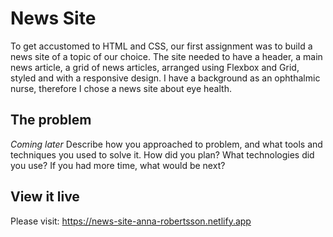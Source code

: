 # News Site
To get accustomed to HTML and CSS, our first assignment was to build a news site of a topic of our choice. The site needed to have a header, a main news article, a grid of news articles, arranged using Flexbox and Grid, styled and with a responsive design.
I have a background as an ophthalmic nurse, therefore I chose a news site about eye health.

## The problem
*Coming later*
Describe how you approached to problem, and what tools and techniques you used to solve it. How did you plan? What technologies did you use? If you had more time, what would be next?

## View it live
Please visit:
https://news-site-anna-robertsson.netlify.app
